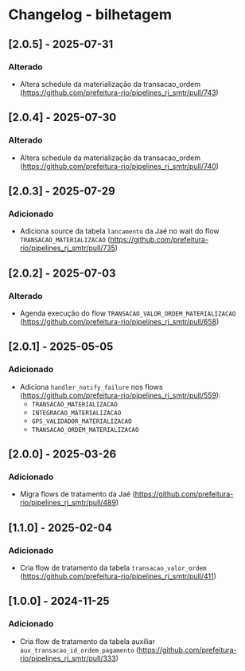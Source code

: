 # Changelog - bilhetagem

## [2.0.5] - 2025-07-31

### Alterado

- Altera schedule da materialização da transacao_ordem (https://github.com/prefeitura-rio/pipelines_rj_smtr/pull/743)

## [2.0.4] - 2025-07-30

### Alterado

- Altera schedule da materialização da transacao_ordem (https://github.com/prefeitura-rio/pipelines_rj_smtr/pull/740)

## [2.0.3] - 2025-07-29

### Adicionado

- Adiciona source da tabela `lancamento` da Jaé no wait do flow `TRANSACAO_MATERIALIZACAO` (https://github.com/prefeitura-rio/pipelines_rj_smtr/pull/735)

## [2.0.2] - 2025-07-03

### Alterado

- Agenda execução do flow `TRANSACAO_VALOR_ORDEM_MATERIALIZACAO` (https://github.com/prefeitura-rio/pipelines_rj_smtr/pull/658)

## [2.0.1] - 2025-05-05

### Adicionado

- Adiciona `handler_notify_failure` nos flows (https://github.com/prefeitura-rio/pipelines_rj_smtr/pull/559):
  - `TRANSACAO_MATERIALIZACAO`
  - `INTEGRACAO_MATERIALIZACAO`
  - `GPS_VALIDADOR_MATERIALIZACAO`
  - `TRANSACAO_ORDEM_MATERIALIZACAO`

## [2.0.0] - 2025-03-26

### Adicionado

- Migra flows de tratamento da Jaé (https://github.com/prefeitura-rio/pipelines_rj_smtr/pull/489)

## [1.1.0] - 2025-02-04

### Adicionado

- Cria flow de tratamento da tabela `transacao_valor_ordem` (https://github.com/prefeitura-rio/pipelines_rj_smtr/pull/411)

## [1.0.0] - 2024-11-25

### Adicionado

- Cria flow de tratamento da tabela auxiliar `aux_transacao_id_ordem_pagamento` (https://github.com/prefeitura-rio/pipelines_rj_smtr/pull/333)